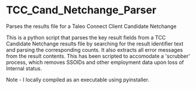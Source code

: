 # TCC_Cand_Netchange_Parser
Parses the results file for a Taleo Connect Client Candidate Netchange

This is a python script that parses the key result fields from a TCC Candidate Netchange results file by searching for the result 
identifier text and parsing the corresponding counts. It also extracts all error messages from the result contents. This has been 
scripted to accomodate a 'scrubber' process, which removes SSOIDs and other employment data upon loss of Internal status.

Note - I locally compiled as an executable using pyinstaller.
